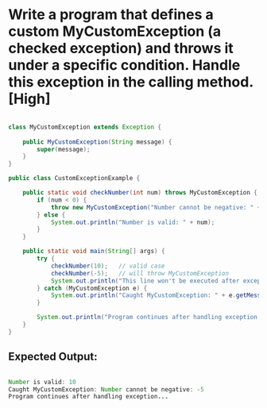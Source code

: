# Write a program that defines a custom MyCustomException (a checked exception) and throws it under a specific condition. Handle this exception in the calling method. [High]

```java

class MyCustomException extends Exception {
   
    public MyCustomException(String message) {
        super(message);
    }
}

public class CustomExceptionExample {

    public static void checkNumber(int num) throws MyCustomException {
        if (num < 0) {
            throw new MyCustomException("Number cannot be negative: " + num);
        } else {
            System.out.println("Number is valid: " + num);
        }
    }

    public static void main(String[] args) {
        try {
            checkNumber(10);   // valid case
            checkNumber(-5);   // will throw MyCustomException
            System.out.println("This line won't be executed after exception");
        } catch (MyCustomException e) {
            System.out.println("Caught MyCustomException: " + e.getMessage());
        }

        System.out.println("Program continues after handling exception...");
    }
}


```


## Expected Output:

```java

Number is valid: 10
Caught MyCustomException: Number cannot be negative: -5
Program continues after handling exception...

```
